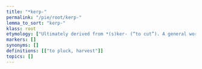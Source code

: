 ```yaml
---
title: "*kerp-"
permalink: "/pie/root/kerp-"
lemma_to_sort: "kerp-"
klass: root
etymology: ["Ultimately derived from *(s)ker- (“to cut”). A general word for “to harvest” that had a tendency in some stocks to be specialized for the picking of fruit while in others for the reaping of grain."]
markers: []
synonyms: []
definitions: [["to pluck, harvest"]]
topics: []
---
```

